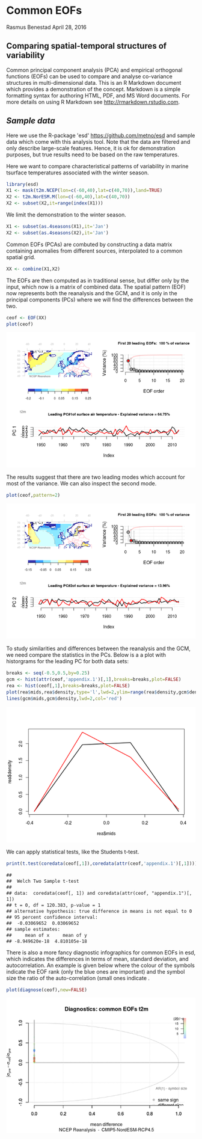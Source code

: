Common EOFs
================
Rasmus Benestad
April 28, 2016

Comparing spatial-temporal structures of variability
----------------------------------------------------

Common principal component analysis (PCA) and empirical orthogonal functions (EOFs) can be used to compare and analyse co-variance structures in multi-dimensional data. This is an R Markdown document which provides a demonstration of the concept. Markdown is a simple formatting syntax for authoring HTML, PDF, and MS Word documents. For more details on using R Markdown see <http://rmarkdown.rstudio.com>.

*Sample data*
-------------

Here we use the R-package 'esd' <https://github.com/metno/esd> and sample data which come with this analysis tool. Note that the data are filtered and only describe large-scale features. Hence, it is ok for demonstration purposes, but true results need to be based on the raw temperatures.

Here we want to compare characteristical patterns of variability in marine tsurface temperatures associated with the winter season.

``` r
library(esd)
X1 <- mask(t2m.NCEP(lon=c(-60,40),lat=c(40,70)),land=TRUE)
X2 <- t2m.NorESM.M(lon=c(-60,40),lat=c(40,70))
X2 <- subset(X2,it=range(index(X1)))
```

We limit the demonstration to the winter season.

``` r
X1 <- subset(as.4seasons(X1),it='Jan')
X2 <- subset(as.4seasons(X2),it='Jan')
```

Common EOFs (PCAs) are combuted by constructing a data matrix containing anomalies from different sources, interpolated to a common spatial grid.

``` r
XX <- combine(X1,X2)
```

The EOFs are then computed as in traditional sense, but differ only by the input, which now is a matrix of combined data. The spatial pattern (EOF) now represents both the reanalysis and the GCM, and it is only in the principal components (PCs) where we will find the differences between the two.

``` r
ceof <- EOF(XX)
plot(ceof)
```

![](ceofs_files/figure-markdown_github/unnamed-chunk-4-1.png)<!-- -->

The results suggest that there are two leading modes which account for most of the variance. We can also inspect the second mode.

``` r
plot(ceof,pattern=2)
```

![](ceofs_files/figure-markdown_github/unnamed-chunk-5-1.png)<!-- -->

To study similarities and differences between the reanalysis and the GCM, we need compare the statistics in the PCs. Below is a a plot with historgrams for the leading PC for both data sets:

``` r
breaks <- seq(-0.5,0.5,by=0.25)
gcm <- hist(attr(ceof,'appendix.1')[,1],breaks=breaks,plot=FALSE)
rea <- hist(ceof[,1],breaks=breaks,plot=FALSE)
plot(rea$mids,rea$density,type='l',lwd=2,ylim=range(rea$density,gcm$density))
lines(gcm$mids,gcm$density,lwd=2,col='red')
```

![](ceofs_files/figure-markdown_github/unnamed-chunk-6-1.png)<!-- -->

We can apply statistical tests, like the Students t-test.

``` r
print(t.test(coredata(ceof[,1]),coredata(attr(ceof,'appendix.1')[,1])))
```

    ## 
    ##  Welch Two Sample t-test
    ## 
    ## data:  coredata(ceof[, 1]) and coredata(attr(ceof, "appendix.1")[, 1])
    ## t = 0, df = 120.383, p-value = 1
    ## alternative hypothesis: true difference in means is not equal to 0
    ## 95 percent confidence interval:
    ##  -0.03069652  0.03069652
    ## sample estimates:
    ##     mean of x     mean of y 
    ## -8.949620e-18  4.810105e-18

There is also a more fancy diagnostic infographics for common EOFs in esd, which indicates the differences in terms of mean, standard deviation, and autocorrelation. An example is given below where the colour of the symbols indicate the EOF rank (only the blue ones are important) and the symbol size the ratio of the auto-correlation (small ones indicate .

``` r
plot(diagnose(ceof),new=FALSE)
```

![](ceofs_files/figure-markdown_github/unnamed-chunk-8-1.png)<!-- -->
